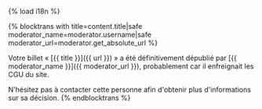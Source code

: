{% load i18n %}

{% blocktrans with title=content.title|safe moderator_name=moderator.username|safe moderator_url=moderator.get_absolute_url %}

Votre billet « [{{ title }}]({{ url }}) » a été définitivement dépublié par 
[{{ moderator_name }}]({{ moderator_url }}), probablement car il enfreignait les CGU du site.

N'hésitez pas à contacter cette personne afin d'obtenir plus d'informations sur sa décision.
{% endblocktrans %}